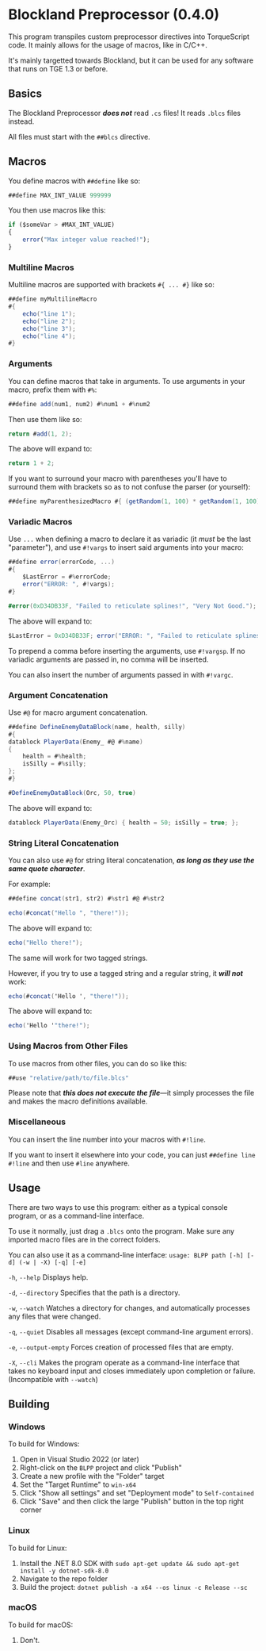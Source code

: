 # Blockland Preprocessor (0.4.0)

This program transpiles custom preprocessor directives into TorqueScript code. It mainly allows for the usage of macros, like in C/C++.

It's mainly targetted towards Blockland, but it can be used for any software that runs on TGE 1.3 or before.

## Basics

The Blockland Preprocessor ***does not*** read `.cs` files! It reads `.blcs` files instead.

All files must start with the `##blcs` directive.

## Macros

You define macros with `##define` like so:

```cs
##define MAX_INT_VALUE 999999
```

You then use macros like this:

```js
if ($someVar > #MAX_INT_VALUE)
{
    error("Max integer value reached!");
}
```

### Multiline Macros

Multiline macros are supported with brackets `#{ ... #}` like so:

```cs
##define myMultilineMacro
#{
    echo("line 1");
    echo("line 2");
    echo("line 3");
    echo("line 4");
#}
```

### Arguments

You can define macros that take in arguments. To use arguments in your macro, prefix them with `#%`:

```cs
##define add(num1, num2) #%num1 + #%num2
```

Then use them like so:

```cs
return #add(1, 2);
```

The above will expand to:

```cs
return 1 + 2;
```

If you want to surround your macro with parentheses you'll have to surround them with brackets so as to not confuse the parser (or yourself):

```cs
##define myParenthesizedMacro #{ (getRandom(1, 100) * getRandom(1, 100)) #}
```

### Variadic Macros

Use `...` when defining a macro to declare it as variadic (it *must* be the last "parameter"), and use `#!vargs` to insert said arguments into your macro:

```cs
##define error(errorCode, ...)
#{
    $LastError = #%errorCode;
    error("ERROR: ", #!vargs);
#}

#error(0xD34DB33F, "Failed to reticulate splines!", "Very Not Good.");
```

The above will expand to:

```cs
$LastError = 0xD34DB33F; error("ERROR: ", "Failed to reticulate splines!", "Very Not Good.");
```

To prepend a comma before inserting the arguments, use `#!vargsp`. If no variadic arguments are passed in, no comma will be inserted.

You can also insert the number of arguments passed in with `#!vargc`.

### Argument Concatenation

Use `#@` for macro argument concatenation.

```cs
##define DefineEnemyDataBlock(name, health, silly)
#{
datablock PlayerData(Enemy_ #@ #%name)
{
    health = #%health;
    isSilly = #%silly;
};
#}

#DefineEnemyDataBlock(Orc, 50, true)
```

The above will expand to:

```cs
datablock PlayerData(Enemy_Orc) { health = 50; isSilly = true; };
```

### String Literal Concatenation

You can also use `#@` for string literal concatenation, ***as long as they use the same quote character***.

For example:

```cs
##define concat(str1, str2) #%str1 #@ #%str2

echo(#concat("Hello ", "there!"));
```

The above will expand to:

```cs
echo("Hello there!");
```

The same will work for two tagged strings.

However, if you try to use a tagged string and a regular string, it ***will not*** work:

```cs
echo(#concat('Hello ', "there!"));
```

The above will expand to:

```cs
echo('Hello '"there!");
```

### Using Macros from Other Files

To use macros from other files, you can do so like this:

```cs
##use "relative/path/to/file.blcs"
```

Please note that ***this does not execute the file***—it simply processes the file and makes the macro definitions available.

### Miscellaneous

You can insert the line number into your macros with `#!line`.

If you want to insert it elsewhere into your code, you can just `##define line #!line` and then use `#line` anywhere.

## Usage

There are two ways to use this program: either as a typical console program, or as a command-line interface.

To use it normally, just drag a `.blcs` onto the program. Make sure any imported macro files are in the correct folders.

You can also use it as a command-line interface: `usage: BLPP path [-h] [-d] (-w | -X) [-q] [-e]`

`-h`, `--help`  Displays help.

`-d`, `--directory` Specifies that the path is a directory.

`-w`, `--watch` Watches a directory for changes, and automatically processes any files that were changed.

`-q`, `--quiet` Disables all messages (except command-line argument errors).

`-e`, `--output-empty` Forces creation of processed files that are empty.

`-X`, `--cli` Makes the program operate as a command-line interface that takes no keyboard input and closes immediately upon completion or failure. (Incompatible with `--watch`)

## Building

### Windows

To build for Windows:

1. Open in Visual Studio 2022 (or later)
2. Right-click on the `BLPP` project and click "Publish"
3. Create a new profile with the "Folder" target
4. Set the "Target Runtime" to `win-x64`
5. Click "Show all settings" and set "Deployment mode" to `Self-contained`
6. Click "Save" and then click the large "Publish" button in the top right corner

### Linux

To build for Linux:

1. Install the .NET 8.0 SDK with `sudo apt-get update && sudo apt-get install -y dotnet-sdk-8.0`
2. Navigate to the repo folder
3. Build the project: `dotnet publish -a x64 --os linux -c Release --sc`

### macOS

To build for macOS:

1. Don't.
